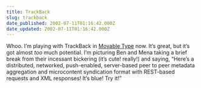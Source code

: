 ```yaml
---
title: TrackBack
slug: trackback
date_published: 2002-07-11T01:16:42.000Z
date_updated: 2002-07-11T01:16:42.000Z
---
```


Whoo. I’m playing with TrackBack in [Movable Type](http://www.movabletype.org/) now. It’s great, but it’s got almost *too* much potential. I’m picturing Ben and Mena taking a brief break from their incessant bickering (it’s cute! really!) and saying, “Here’s a distributed, networked, push-enabled, server-based peer to peer metadata aggregation and microcontent syndication format with REST-based requests and XML responses! It’s blue! Try it!”
